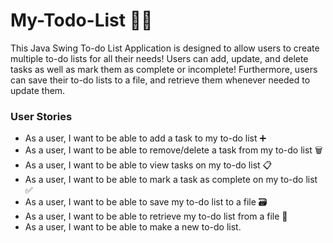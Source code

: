 # My-Todo-List :woman_technologist:

This Java Swing To-do List Application is designed to allow users to create multiple to-do lists for all their needs!
Users can add, update, and delete tasks as well as mark them as complete or incomplete! Furthermore, users can save their to-do lists
to a file, and retrieve them whenever needed to update them.


### User Stories 
- As a user, I want to be able to add a task to my to-do list :heavy_plus_sign:
- As a user, I want to be able to remove/delete a task from my to-do list :wastebasket:
- As a user, I want to be able to view tasks on my to-do list :clipboard:
- As a user, I want to be able to mark a task as complete on my to-do list :white_check_mark:
- As a user, I want to be able to save my to-do list to a file :card_file_box:
- As a user, I want to be able to retrieve my to-do list from a file :open_file_folder:
- As a user, I want to be able to make a new to-do list.
